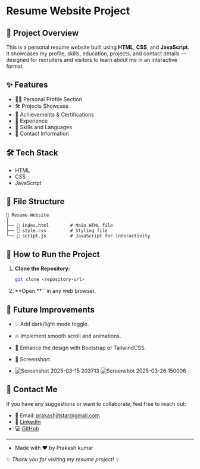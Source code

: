 # Resume Website Project

## 📌 Project Overview

This is a personal resume website built using **HTML**, **CSS**, and **JavaScript**. It showcases my profile, skills, education, projects, and contact details — designed for recruiters and visitors to learn about me in an interactive format.

## ✨ Features

- 🧑‍💼 Personal Profile Section
- 🛠️ Projects Showcase
- 🏅 Achievements & Certifications
- 💼 Experience
- 🌟 Skills and Languages
- 📩 Contact Information

## 🛠️ Tech Stack

- HTML
- CSS
- JavaScript

## 📂 File Structure

```
📁 Resume-Website
│
├── 📄 index.html        # Main HTML file
├── 🎯 style.css         # Styling file
└── 🔧 script.js         # JavaScript for interactivity
```

## 🚀 How to Run the Project

1. **Clone the Repository:**
   ```bash
   git clone <repository-url>
   ```
2. **Open **`` in any web browser.

## 🎯 Future Improvements

- 💡 Add dark/light mode toggle.
- 🔥 Implement smooth scroll and animations.
- 🌟 Enhance the design with Bootstrap or TailwindCSS.

-  📸 Screenshort
- 
   ![Screenshot 2025-03-15 203713](https://github.com/user-attachments/assets/e55108f5-b658-4d2a-be13-e7a2f0349556)
![Screenshot 2025-03-26 150006](https://github.com/user-attachments/assets/152fae34-14af-4e2d-8deb-92d9eed0f31b)

## 📧 Contact Me

If you have any suggestions or want to collaborate, feel free to reach out:

- 📧 Email: [prakashjitstar@gmail.com](mailto\:prakashjitstar@gmail.com)
- 🔗 [LinkedIn](https://linkedin.com)
- 💻 [GitHub](https://github.com)

---
 - Made with ❤️ by Prakash kumar

✨ *Thank you for visiting my resume project!* ✨

